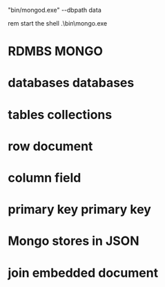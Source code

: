 "bin/mongod.exe" --dbpath data

rem start the shell
.\bin\mongo.exe

# RDMBS								MONGO
# databases 						databases
# tables							collections
# row								document
# column							field
# primary key					primary key
# Mongo stores in JSON
# join 							embedded document
 